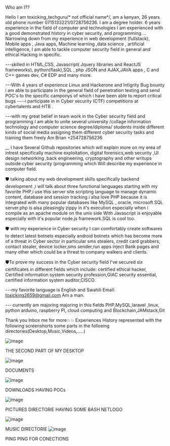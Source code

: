 Who am I??



Hello I am toxicking_techguru/* not official name*/, am a kenyan, 26 years old phone number 0715133221/0728756236. I am a degree holder. 6 years experience in the field of computer and technologies I am experienced with a good demonstrated history in cyber security, and programming ... Narrowing down from my experience in web development (fullstack), Mobile apps , Java apps, Machine learning ,data science , artificial intelligence, I am able to tackle computer security field in general and ethical Hacking in specific.

---skilled in HTML,CSS, Javascript( Jquery libraries and ReactJS frameworks), python(flask),SQL , php JSON and AJAX,JAVA apps , C and C++ games dev, C# EDP and many more.

---With 4 years of experience Linux and Hackerone and Intigrity Bug bounty i am able to participate in the general field of penetration testing and send POC's to the specific camponys of which i have been able to report critical bugs ----i participate in in Cyber security (CTF) competitions at cybertalents and HTB .

---with my great belief in team work in the Cyber security field and programming I am able to unite several university /collage information technology and computer science degree/diploma/ students inside different kinds of social media assigning them different cyber security tasks and training them freely Am
Brian +254728756236

__ I have Several Github repositories which will explain more on my erea of intrest specifically machine exploitation, digital forensics,web security ,UI design networking ,back engineering, cryptography and other writups outside cyber security (programming which Will describe my experience in computer field.

🛡️ talking about my web development skills specifically backend development ,i will talk about three functional languages starting with my favorite PHP,i use this server site scripting language to manage dynamic content, database and session tracking.i alsa love PHP because it is integrated with many popular databases like MySQL , oracle, microsoft SQL server.php is alsa pleasingly zippy in it's execution especially when i compile as an apache module on the unix side With Javascript is enjoyable especially with it's popular node.js framework.SQL is cool too.

🛡️ with my experience in Cyber security I can comfortably create softwares to detect latest botnets especially android botnets which has become more of a threat in Cyber sector in particular sms stealers, credit card grabbers, contact stealer, device locker,sms sender,run apps inject Bank pages and many other which could be a threat to company walkers and clients.

🛡️To prove my success in the Cyber security field I've secured six certificates in different fields which include: certified ethical hacker, Certified information system security profession,GIAC security essential, certified information system auditor,CISCO.

---my favorite language is English and Swahili Email: toxicking2659@gmail.com Am a man.

--- currently am majoring majoring in this fields PHP,MySQL,laravel ,linux, python arduino, raspberry PI, cloud computing and Blockchain,JAMstack,Git

Thank you Inbox me for more💥💥
Experiences History represented with the following screenshorts some parts in the folloeing directories(Desktop,Music,Videos,.....)

![image](https://user-images.githubusercontent.com/73772907/203237088-87b797eb-9559-4a86-85f0-3f95b7854b84.png)


THE SECOND PART OF MY DESKTOP

![image](https://user-images.githubusercontent.com/73772907/203237255-f29db674-8c60-46d2-98aa-68b21a17bcd8.png)


DOCUMENTS

![image](https://user-images.githubusercontent.com/73772907/203237542-afedd453-4d1f-4273-bc17-3386dd689ca1.png)


DOWNLOADS HAVING POCs

![image](https://user-images.githubusercontent.com/73772907/203237885-0a868d66-c1f7-4868-8844-50a4e33c5564.png)


PICTURES DIRECTORIE HAVING SOME BASH  NETLOGO

![image](https://user-images.githubusercontent.com/73772907/203238212-1da1e7c3-6499-4e75-bae2-08c0805ec708.png)


MUSIC DIRECTORIE
![image](https://user-images.githubusercontent.com/73772907/203238487-d7517f87-4551-4b51-9927-87821dba7150.png)

PING PING FOR CONECTIONS

